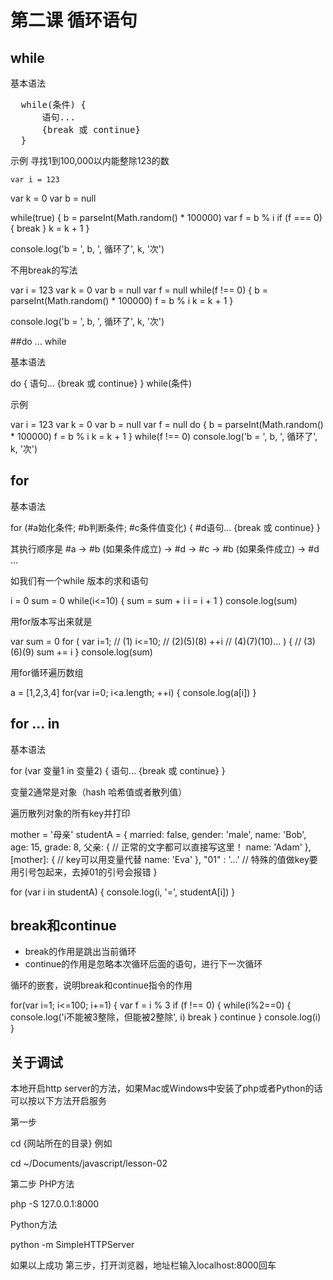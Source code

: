 # 第二课 循环语句

## while

基本语法

<pre>
  while(条件) {
      语句...
      {break 或 continue}
  }
</pre>

示例 寻找1到100,000以内能整除123的数

    var i = 123
  var k = 0
  var b = null

  while(true) {
    b = parseInt(Math.random() * 100000)
    var f = b % i
    if (f === 0) {
      break
    }
    k = k + 1
  }

  console.log('b = ', b, ', 循环了', k, '次')

不用break的写法

  var i = 123
  var k = 0
  var b = null
  var f = null
  while(f !== 0) {
    b = parseInt(Math.random() * 100000)
    f = b % i
    k = k + 1
  }

  console.log('b = ', b, ', 循环了', k, '次')

##do ... while

基本语法

  do {
    语句...
    {break 或 continue}
  } while(条件)

示例

  var i = 123
  var k = 0
  var b = null
  var f = null
  do {
    b = parseInt(Math.random() * 100000)
    f = b % i
    k = k + 1
  } while(f !== 0)
  console.log('b = ', b, ', 循环了', k, '次')

## for

基本语法

  for (#a始化条件; #b判断条件; #c条件值变化) {
    #d语句...
    {break 或 continue}
  }

其执行顺序是 #a -> #b (如果条件成立) -> #d -> #c -> #b (如果条件成立) -> #d ...

如我们有一个while 版本的求和语句

  i = 0
  sum = 0
  while(i<=10) {
    sum = sum + i
    i = i + 1
  }
  console.log(sum)

用for版本写出来就是

  var sum = 0
  for (
    var i=1;    // (1)
    i<=10;      // (2)(5)(8)
    ++i         // (4)(7)(10)...
  ) {           // (3)(6)(9)
    sum += i
  }
  console.log(sum)

用for循环遍历数组

  a = [1,2,3,4]
  for(var i=0; i<a.length; ++i) {
    console.log(a[i])
  }

## for ... in

基本语法

  for (var 变量1 in 变量2) {
    语句...
    {break 或 continue}
  }

变量2通常是对象（hash 哈希值或者散列值）

遍历散列对象的所有key并打印

  mother = '母亲'
  studentA = {
    married: false,
    gender: 'male',
    name: 'Bob',
    age: 15,
    grade: 8,
    父亲: {           // 正常的文字都可以直接写这里！
      name: 'Adam'
    },
    [mother]: {      // key可以用变量代替
      name: 'Eva'
    },
    "01" : '...'     // 特殊的值做key要用引号包起来，去掉01的引号会报错
  }

  for (var i in studentA) {
    console.log(i, '=', studentA[i])
  }

## break和continue

* break的作用是跳出当前循环
* continue的作用是忽略本次循环后面的语句，进行下一次循环

循环的嵌套，说明break和continue指令的作用

  for(var i=1; i<=100; i+=1) {
    var f = i % 3
    if (f !== 0) {
      while(i%2==0) {
        console.log('i不能被3整除，但能被2整除', i)
        break
      }
      continue
    }
    console.log(i)
  }


## 关于调试

本地开启http server的方法，如果Mac或Windows中安装了php或者Python的话可以按以下方法开启服务

第一步

  cd {网站所在的目录}
例如

  cd ~/Documents/javascript/lesson-02

第二步
PHP方法

  php -S 127.0.0.1:8000

Python方法

  python -m SimpleHTTPServer

如果以上成功
第三步，打开浏览器，地址栏输入localhost:8000回车



